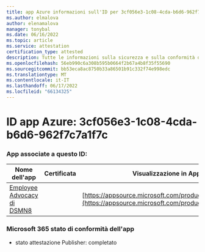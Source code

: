 ```yaml
---
title: app Azure informazioni sull'ID per 3cf056e3-1c08-4cda-b6d6-962f7c7a1f7c
ms.author: elmalova
author: elenamalova
manager: tonybal
ms.date: 06/16/2022
ms.topic: article
ms.service: attestation
certification_type: attested
description: Tutte le informazioni sulla sicurezza e sulla conformità disponibili per 3cf056e3-1c08-4cda-b6d6-962f7c7a1f7c.
ms.openlocfilehash: 56eb990c6a308b595b0664f2b67a4b8f35f55690
ms.sourcegitcommit: bb53eca8ac8750b33a86501b91c332f74e998edc
ms.translationtype: MT
ms.contentlocale: it-IT
ms.lasthandoff: 06/17/2022
ms.locfileid: "66134325"
---
```

# <a name="azure-app-id-3cf056e3-1c08-4cda-b6d6-962f7c7a1f7c"></a>ID app Azure: 3cf056e3-1c08-4cda-b6d6-962f7c7a1f7c


### <a name="apps-associated-with-this-id"></a>App associate a questo ID:
| **Nome dell'app** | **Certificata** | **Visualizzazione in AppSource** |
|--------------|---------------|-----------------------|
| [Employee Advocacy di DSMN8](../forward/WA200003677.md) |  | [https://appsource.microsoft.com/product/office/WA200003677](https://appsource.microsoft.com/product/office/WA200003677) |

### <a name="microsoft-365-app-compliance-status"></a>Microsoft 365 stato di conformità dell'app
- stato attestazione Publisher: completato

